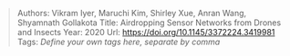 > Authors: Vikram Iyer, Maruchi Kim, Shirley Xue, Anran Wang, Shyamnath Gollakota
> Title: Airdropping Sensor Networks from Drones and Insects
> Year: 2020
> Url: https://doi.org/10.1145/3372224.3419981
> Tags: *Define your own tags here, separate by comma*